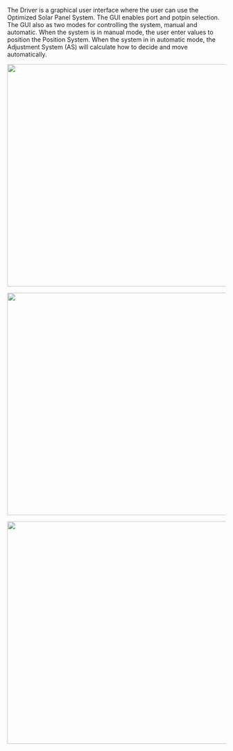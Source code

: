 The Driver is a graphical user interface where the user can use the Optimized Solar Panel System. The GUI enables port and potpin selection. The GUI also as two modes for controlling the system, manual and automatic. When the system is in manual mode, the user enter values to position the Position System. When the system in in automatic mode, the Adjustment System (AS) will calculate how to decide and move automatically. 

<p align="center">
  <img width="512" height="512" src="https://user-images.githubusercontent.com/44120038/73873276-e9f74c00-4816-11ea-812f-a13cb7a7ad5c.png">
</p>

<p align="center">
  <img width="512" height="512" src="https://user-images.githubusercontent.com/44120038/73873277-e9f74c00-4816-11ea-8f0f-a90fb2f94896.png">
</p>

<p align="center">
  <img width="512" height="512" src="https://user-images.githubusercontent.com/44120038/73873278-ea8fe280-4816-11ea-9735-08564c1c0177.png">
</p>

